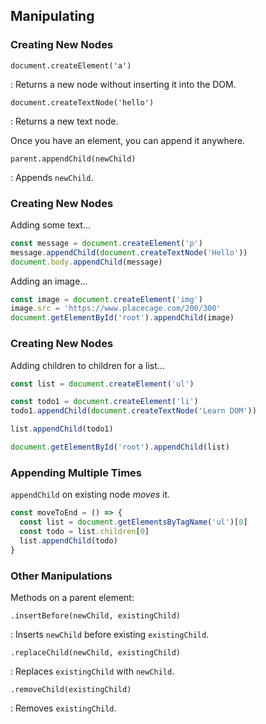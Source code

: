 ## Manipulating

### Creating New Nodes

`document.createElement('a')`

  : Returns a new node without inserting it into the DOM.

`document.createTextNode('hello')`

  : Returns a new text node.

Once you have an element, you can append it anywhere.
  
`parent.appendChild(newChild)`

  : Appends `newChild`.

### Creating New Nodes

Adding some text...

```javascript
const message = document.createElement('p')
message.appendChild(document.createTextNode('Hello'))
document.body.appendChild(message)
```

Adding an image...

```javascript
const image = document.createElement('img')
image.src = 'https://www.placecage.com/200/300'
document.getElementById('root').appendChild(image)
```

### Creating New Nodes

Adding children to children for a list...

```javascript
const list = document.createElement('ul')

const todo1 = document.createElement('li')
todo1.appendChild(document.createTextNode('Learn DOM'))

list.appendChild(todo1)

document.getElementById('root').appendChild(list)
```

### Appending Multiple Times

`appendChild` on existing node *moves* it.

```javascript
const moveToEnd = () => {
  const list = document.getElementsByTagName('ul')[0]
  const todo = list.children[0]
  list.appendChild(todo)
}
```

### Other Manipulations

Methods on a parent element:

`.insertBefore(newChild, existingChild)`

  : Inserts `newChild` before existing `existingChild`.

`.replaceChild(newChild, existingChild)`

  : Replaces `existingChild` with `newChild`.

`.removeChild(existingChild)`

  : Removes `existingChild`.
